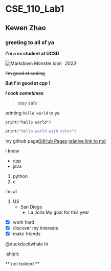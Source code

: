 # CSE_110_Lab1
## Kewen Zhao
### greeting to all of ya
**I'm a cs student at UCSD**

<img src="https://cdn.swimswam.com/wp-content/uploads/2020/08/UCSD-2.png"
     alt="Markdown Monster icon"
     style="float: left; margin-right: 10px;" />

*2023*

~~I'm good at coding~~

**But I'm good at _cpp_ !**

***I cook sometimes***

> stay safe

printing `hello world` to ya
```
print("hello world")
```
```c
print("hello world with color")
```
my github page[GitHub Pages](https://github.com/hage1005)
[relative link to md](README.md)

I know 
- cpp
- java

1. python
2. c

i'm at
1. US
   - San Diego
     - La Jolla
My goal for this year
- [x] work hard
- [x] discover my interests
- [x] make friends

@duckduckwhale hi

:shipit:

\*\* not bolded \*\*
 
